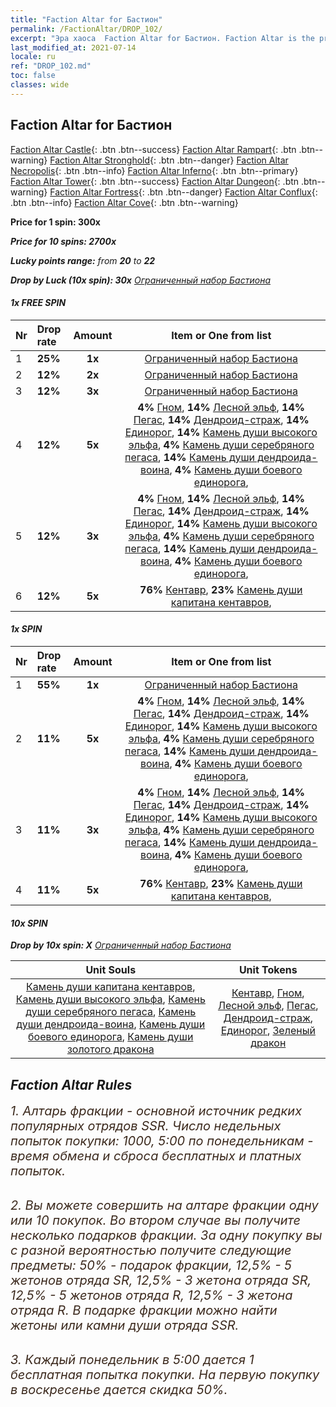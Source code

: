 ```yaml
---
title: "Faction Altar for Бастион"
permalink: /FactionAltar/DROP_102/
excerpt: "Эра хаоса  Faction Altar for Бастион. Faction Altar is the primary method for obtaining SSR units from the popular faction. Limited to 1,000 purchases each week. The popular faction changes at 05:00 every Monday. Purchase attempts and free purchase attempts will also reset then."
last_modified_at: 2021-07-14
locale: ru
ref: "DROP_102.md"
toc: false
classes: wide
---
```


##  Faction Altar for **Бастион**

  [Faction Altar Castle](/ru/FactionAltar/DROP_101/){: .btn .btn--success} [Faction Altar Rampart](/ru/FactionAltar/DROP_102/){: .btn .btn--warning} [Faction Altar Stronghold](/ru/FactionAltar/DROP_103/){: .btn .btn--danger} [Faction Altar Necropolis](/ru/FactionAltar/DROP_104/){: .btn .btn--info} [Faction Altar Inferno](/ru/FactionAltar/DROP_105/){: .btn .btn--primary} [Faction Altar Tower](/ru/FactionAltar/DROP_106/){: .btn .btn--success} [Faction Altar Dungeon](/ru/FactionAltar/DROP_107/){: .btn .btn--warning} [Faction Altar Fortress](/ru/FactionAltar/DROP_108/){: .btn .btn--danger} [Faction Altar Conflux](/ru/FactionAltar/DROP_109/){: .btn .btn--info} [Faction Altar Cove](/ru/FactionAltar/DROP_112/){: .btn .btn--warning} 

  **Price for 1 spin: 300x** <i class="fas fa-gem"/>

  **Price for 10 spins: 2700x** <i class="fas fa-gem"/>

  **Lucky points range:** from **20** to **22**

  **Drop by Luck (10x spin): 30x** [Ограниченный набор Бастиона](/ItemsRU/con_2101/)

####  1x FREE SPIN 

  |    Nr    |  Drop rate  |  Amount   |   Item or One from list  |
  |:---------|:------------|:---------:|:------------------------:|
  | 1 | **25%** | **1x** | [Ограниченный набор Бастиона](/ItemsRU/con_2101/) |
  | 2 | **12%** | **2x** | [Ограниченный набор Бастиона](/ItemsRU/con_2101/) |
  | 3 | **12%** | **3x** | [Ограниченный набор Бастиона](/ItemsRU/con_2101/) |
  | 4 | **12%** | **5x** |  **4%** [Гном](/ItemsRU/unt_200/),  **14%** [Лесной эльф](/ItemsRU/unt_201/),  **14%** [Пегас](/ItemsRU/unt_202/),  **14%** [Дендроид-страж](/ItemsRU/unt_203/),  **14%** [Единорог](/ItemsRU/unt_204/),  **14%** [Камень души высокого эльфа](/ItemsRU/unt_291/),  **4%** [Камень души серебряного пегаса](/ItemsRU/unt_292/),  **14%** [Камень души дендроида-воина](/ItemsRU/unt_293/),  **4%** [Камень души боевого единорога](/ItemsRU/unt_294/),  |
  | 5 | **12%** | **3x** |  **4%** [Гном](/ItemsRU/unt_200/),  **14%** [Лесной эльф](/ItemsRU/unt_201/),  **14%** [Пегас](/ItemsRU/unt_202/),  **14%** [Дендроид-страж](/ItemsRU/unt_203/),  **14%** [Единорог](/ItemsRU/unt_204/),  **14%** [Камень души высокого эльфа](/ItemsRU/unt_291/),  **4%** [Камень души серебряного пегаса](/ItemsRU/unt_292/),  **14%** [Камень души дендроида-воина](/ItemsRU/unt_293/),  **4%** [Камень души боевого единорога](/ItemsRU/unt_294/),  |
  | 6 | **12%** | **5x** |  **76%** [Кентавр](/ItemsRU/unt_199/),  **23%** [Камень души капитана кентавров](/ItemsRU/unt_290/),  |


####  1x SPIN 

  |    Nr    |  Drop rate  |  Amount   |   Item or One from list  |
  |:---------|:------------|:---------:|:------------------------:|
  | 1 | **55%** | **1x** | [Ограниченный набор Бастиона](/ItemsRU/con_2101/) |
  | 2 | **11%** | **5x** |  **4%** [Гном](/ItemsRU/unt_200/),  **14%** [Лесной эльф](/ItemsRU/unt_201/),  **14%** [Пегас](/ItemsRU/unt_202/),  **14%** [Дендроид-страж](/ItemsRU/unt_203/),  **14%** [Единорог](/ItemsRU/unt_204/),  **14%** [Камень души высокого эльфа](/ItemsRU/unt_291/),  **4%** [Камень души серебряного пегаса](/ItemsRU/unt_292/),  **14%** [Камень души дендроида-воина](/ItemsRU/unt_293/),  **4%** [Камень души боевого единорога](/ItemsRU/unt_294/),  |
  | 3 | **11%** | **3x** |  **4%** [Гном](/ItemsRU/unt_200/),  **14%** [Лесной эльф](/ItemsRU/unt_201/),  **14%** [Пегас](/ItemsRU/unt_202/),  **14%** [Дендроид-страж](/ItemsRU/unt_203/),  **14%** [Единорог](/ItemsRU/unt_204/),  **14%** [Камень души высокого эльфа](/ItemsRU/unt_291/),  **4%** [Камень души серебряного пегаса](/ItemsRU/unt_292/),  **14%** [Камень души дендроида-воина](/ItemsRU/unt_293/),  **4%** [Камень души боевого единорога](/ItemsRU/unt_294/),  |
  | 4 | **11%** | **5x** |  **76%** [Кентавр](/ItemsRU/unt_199/),  **23%** [Камень души капитана кентавров](/ItemsRU/unt_290/),  |


####  10x SPIN 

  **Drop by 10x spin: X** [Ограниченный набор Бастиона](/ItemsRU/con_2101/)

  |    Unit Souls    |  Unit Tokens  |
  |:----------------:|:-------------:|
  | [Камень души капитана кентавров](/ItemsRU/unt_290/), [Камень души высокого эльфа](/ItemsRU/unt_291/), [Камень души серебряного пегаса](/ItemsRU/unt_292/), [Камень души дендроида-воина](/ItemsRU/unt_293/), [Камень души боевого единорога](/ItemsRU/unt_294/), [Камень души золотого дракона](/ItemsRU/unt_295/) | [Кентавр](/ItemsRU/unt_199/), [Гном](/ItemsRU/unt_200/), [Лесной эльф](/ItemsRU/unt_201/), [Пегас](/ItemsRU/unt_202/), [Дендроид-страж](/ItemsRU/unt_203/), [Единорог](/ItemsRU/unt_204/), [Зеленый дракон](/ItemsRU/unt_205/) |



## Faction Altar Rules

  <span style="color: #3c2a1e;font-size:20px">1. Алтарь фракции - основной источник редких популярных отрядов SSR. Число недельных попыток покупки: 1000, 5:00 по понедельникам - время обмена и сброса бесплатных и платных попыток.</span><br/>

<br/>  <span style="color: #3c2a1e;font-size:20px">2. Вы можете совершить на алтаре фракции одну или 10 покупок. Во втором случае вы получите несколько подарков фракции. За одну покупку вы с разной вероятностью получите следующие предметы: 50% - подарок фракции, 12,5% - 5 жетонов отряда SR, 12,5% - 3 жетона отряда SR, 12,5% - 5 жетонов отряда R, 12,5% - 3 жетона отряда R. В подарке фракции можно найти жетоны или камни души отряда SSR.</span>

<br/>  <span style="color: #3c2a1e;font-size:20px">3. Каждый понедельник в 5:00 дается 1 бесплатная попытка покупки. На первую покупку в воскресенье дается скидка 50%.</span><br/>

<br/>
